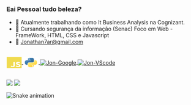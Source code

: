 ### Eai Pessoal tudo beleza? 

- 🔭 Atualmente trabalhando como It Business Analysis na Cognizant.
- 🌱 Cursando segurança da informação (Senac) Foco em Web - FrameWork, HTML, CSS e Javascript
- 💬 Jonathan7ar@gmail.com

<div align="center">
  <a href="https://github.com/jonathanrodriguez7">
</div>
  <div style="display: inline_block"><br>
  <img align="center" alt="Jon-Js" height="30" width="40" src="https://raw.githubusercontent.com/devicons/devicon/master/icons/javascript/javascript-plain.svg">
  <img align="center" alt="Jon-Python" height="30" width="40" src="https://raw.githubusercontent.com/devicons/devicon/master/icons/python/python-original.svg">
  <img align="center" alt="Jon-Google" height="30" width="40" src="https://cdn.jsdelivr.net/gh/devicons/devicon/icons/google/google-original.svg" />
  <img align="center" alt="Jon-VScode" height="30" width="40" src= "https://cdn.jsdelivr.net/gh/devicons/devicon/icons/vscode/vscode-original.svg" />
</div> 
  
   ##
  
  <div> 
      <a href="https://www.linkedin.com/in/jonathan-r-b47a6411a" target="_blank"><img src="https://img.shields.io/badge/-LinkedIn-%230077B5?style=for-the-badge&logo=linkedin&logoColor=white" target="_blank"></a> 
     <a href = "mailto:contatojonathan7ar@gmail.com"><img src="https://img.shields.io/badge/-Gmail-%23333?style=for-the-badge&logo=gmail&logoColor=white" target="_blank"></a> 
    
 ![Snake animation](https://github.com/jonathanrodriguez7/jonathanrodriguez7/blob/output/github-contribution-grid-snake.svg)
 
</div>
 
